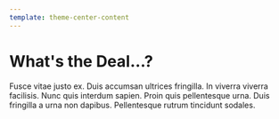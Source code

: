 ```yaml
---
template: theme-center-content
---
```


# What's the Deal...?

Fusce vitae justo ex. Duis accumsan ultrices fringilla. In viverra viverra facilisis. Nunc quis interdum sapien. Proin quis pellentesque urna. Duis fringilla a urna non dapibus. Pellentesque rutrum tincidunt sodales.
